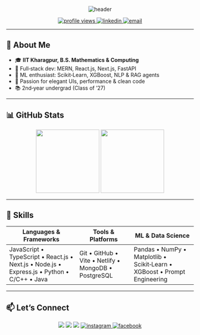 <p align="center">
  <img src="https://capsule-render.vercel.app/api?type=waving&color=gradient&height=150&section=header&text=Hi%20there!%20I%27m%20Akshat%20Jiwrajka👋&fontSize=50" alt="header"/>
</p>

<p align="center">
  <a href="https://github.com/Akshat-jwr">
    <img src="https://komarev.com/ghpvc/?username=Akshat-jwr&color=blue" alt="profile views"/>
  </a>
  <a href="https://www.linkedin.com/in/akshat-jiwrajka-ba7b41250/">
    <img src="https://img.shields.io/badge/LinkedIn-0A66C2?style=flat&logo=linkedin&logoColor=white" alt="linkedin"/>
  </a>
  <a href="mailto:akshat2306jwr3@gmail.com">
    <img src="https://img.shields.io/badge/Email-D14836?style=flat&logo=gmail&logoColor=white" alt="email"/>
  </a>
</p>

---

## 💼 About Me
- 🎓 **IIT Kharagpur, B.S. Mathematics & Computing**
- 🚀 Full‑stack dev: MERN, React.js, Next.js, FastAPI  
- 🤖 ML enthusiast: Scikit‑Learn, XGBoost, NLP & RAG agents  
- 🎯 Passion for elegant UIs, performance & clean code  
- 📚 2nd‑year undergrad (Class of ’27)  

---

## 📊 GitHub Stats

<p align="center">
  <img height="170em" src="https://github-readme-stats.vercel.app/api?username=Akshat-jwr&show_icons=true&theme=radical&include_all_commits=true&count_private=true"/>
  <img height="170em" src="https://github-readme-stats.vercel.app/api/top-langs/?username=Akshat-jwr&layout=compact&theme=radical"/>
</p>

---

## 🔧 Skills

| Languages & Frameworks             | Tools & Platforms           | ML & Data Science        |
|------------------------------------|-----------------------------|--------------------------|
| JavaScript • TypeScript • React.js • Next.js • Node.js • Express.js • Python • C/C++ • Java  | Git • GitHub • Vite • Netlify • MongoDB • PostgreSQL | Pandas • NumPy • Matplotlib • Scikit‑Learn • XGBoost • Prompt Engineering |

---

## 📫 Let’s Connect
<p align="center">
  <a href="https://github.com/Akshat-jwr"><img src="https://img.shields.io/badge/GitHub-181717?style=for-the-badge&logo=github&logoColor=white"/></a>
  <a href="https://www.linkedin.com/in/akshat-jiwrajka-ba7b41250/"><img src="https://img.shields.io/badge/LinkedIn-0A66C2?style=for-the-badge&logo=linkedin&logoColor=white"/></a>
  <a href="mailto:akshat2306jwr3@gmail.com"><img src="https://img.shields.io/badge/Gmail-D14836?style=for-the-badge&logo=gmail&logoColor=white"/></a>
  <a href="https://www.instagram.com/akshat_jiwrajka_/">
    <img src="https://img.shields.io/badge/Instagram-E4405F?style=for-the-badge&logo=instagram&logoColor=white" alt="instagram"/>
  </a>
  <a href="https://www.facebook.com/profile.php?id=61550699493152">
    <img src="https://img.shields.io/badge/Facebook-1877F2?style=for-the-badge&logo=facebook&logoColor=white" alt="facebook"/>
  </a>
</p>

